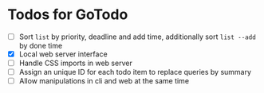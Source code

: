 # Todos for GoTodo

- [ ] Sort `list` by priority, deadline and add time, additionally sort `list --add` by done time
- [x] Local web server interface
- [ ] Handle CSS imports in web server
- [ ] Assign an unique ID for each todo item to replace queries by summary
- [ ] Allow manipulations in cli and web at the same time
